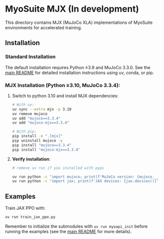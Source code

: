 # MyoSuite MJX (In development)

This directory contains MJX (MuJoCo XLA) implementations of MyoSuite environments for accelerated training.

## Installation

### Standard Installation
The default installation requires Python ≥3.9 and MuJoCo 3.3.0. See the [main README](../../../../README.md) for detailed installation instructions using uv, conda, or pip.

### MJX Installation (Python ≥3.10, MuJoCo 3.3.4):

1. Switch to python 3.10 and install MJX dependencies:
   ```bash
   # With uv:
   uv sync --extra mjx -p 3.10
   uv remove mujoco
   uv add "mujoco==3.3.4"
   uv add "mujoco-mjx==3.3.4"

   # With pip:
   pip install -e ".[mjx]"
   pip uninstall mujoco -y
   pip install "mujoco==3.3.4"
   pip install "mujoco-mjx==3.3.4"
   ```

2. **Verify installation**:
   ```bash
   # remove uv run if you installed with pypi

   uv run python -c "import mujoco; print(f'MuJoCo version: {mujoco.__version__}')"
   uv run python -c "import jax; print(f'JAX devices: {jax.devices()}')"
   ```

## Examples
Train JAX PPO with:
```bash
uv run train_jax_ppo.py
```
Remember to initialize the submodules with `uv run myoapi_init` before running the examples (see the [main README](../../../../README.md) for more details).
